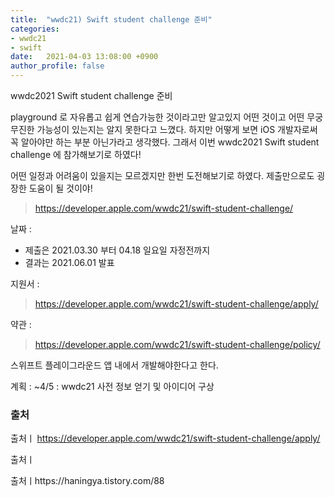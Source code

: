 ```yaml
---
title:  "wwdc21) Swift student challenge 준비"
categories:
- wwdc21
- swift
date:   2021-04-03 13:08:00 +0900
author_profile: false
---
```

wwdc2021 Swift student challenge 준비

playground 로 자유롭고 쉽게 연습가능한 것이라고만 알고있지 어떤 것이고 어떤 무궁무진한 가능성이 있는지는 알지 못한다고 느꼈다. 하지만 어떻게 보면 iOS 개발자로써 꼭 알아야만 하는 부분 아닌가라고 생각했다. 그래서 이번 wwdc2021 Swift student challenge 에 참가해보기로 하였다!

어떤 일정과 어려움이 있을지는 모르겠지만 한번 도전해보기로 하였다. 제출만으로도 굉장한 도움이 될 것이야!
 
> https://developer.apple.com/wwdc21/swift-student-challenge/

날짜 :
- 제출은 2021.03.30 부터 04.18 일요일 자정전까지
- 결과는 2021.06.01 발표

지원서 :
> https://developer.apple.com/wwdc21/swift-student-challenge/apply/

약관 : 
> https://developer.apple.com/wwdc21/swift-student-challenge/policy/

스위프트 플레이그라운드 앱 내에서 개발해야한다고 한다.

계획 : 
~4/5 : wwdc21 사전 정보 얻기 및 아이디어 구상


### 출처
출처ㅣ https://developer.apple.com/wwdc21/swift-student-challenge/apply/

출처ㅣ

출처ㅣhttps://haningya.tistory.com/88




